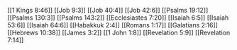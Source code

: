 [[1 Kings 8:46]]
[[Job 9:3]]
[[Job 40:4]]
[[Job 42:6]]
[[Psalms 19:12]]
[[Psalms 130:3]]
[[Psalms 143:2]]
[[Ecclesiastes 7:20]]
[[Isaiah 6:5]]
[[Isaiah 53:6]]
[[Isaiah 64:6]]
[[Habakkuk 2:4]]
[[Romans 1:17]]
[[Galatians 2:16]]
[[Hebrews 10:38]]
[[James 3:2]]
[[1 John 1:8]]
[[Revelation 5:9]]
[[Revelation 7:14]]
